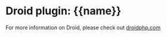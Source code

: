 Droid plugin: {{name}}
======================

For more information on Droid, please check out [droidphp.com](http://droidphp.com)
